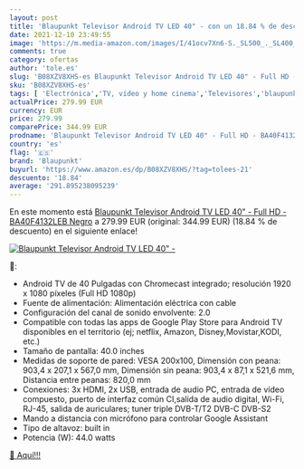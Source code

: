 ```yaml
---
layout: post
title: 'Blaupunkt Televisor Android TV LED 40" - con un 18.84 % de descuento'
date: 2021-12-10 23:49:55
image: 'https://m.media-amazon.com/images/I/41ocv7Xn6-S._SL500_._SL400_.jpg'
comments: true
category: ofertas
author: 'tole.es'
slug: 'B08XZV8XHS-es Blaupunkt Televisor Android TV LED 40" - Full HD -...'
sku: 'B08XZV8XHS-es'
tags: [ 'Electrónica','TV, vídeo y home cinema','Televisores','blaupunkt','televisor', ]
actualPrice: 279.99 EUR
currency: EUR
price: 279.99
comparePrice: 344.99 EUR
prodname: 'Blaupunkt Televisor Android TV LED 40" - Full HD - BA40F4132LEB  Negro'
country: 'es'
flag: '🇪🇸'
brand: 'Blaupunkt'
buyurl: 'https://www.amazon.es/dp/B08XZV8XHS/?tag=tolees-21'
descuento: '18.84'
average: '291.895238095239'
---
```


En este momento está [Blaupunkt Televisor Android TV LED 40" - Full HD - BA40F4132LEB  Negro](https://www.amazon.es/dp/B08XZV8XHS/?tag=tolees-21) a 279.99 EUR (original: 344.99 EUR) (18.84 %  de descuento) en el siguiente enlace!

[![Blaupunkt Televisor Android TV LED 40" -](https://m.media-amazon.com/images/I/41ocv7Xn6-S._SL500_._SL400_.jpg)](https://www.amazon.es/dp/B08XZV8XHS/?tag=tolees-21)

🔎:

- Android TV de 40 Pulgadas con Chromecast integrado; resolución 1920 x 1080 píxeles (Full HD 1080p)
- Fuente de alimentación: Alimentación eléctrica con cable
- Configuración del canal de sonido envolvente: 2.0
- Compatible con todas las apps de Google Play Store para Android TV disponibles en el territorio (ej; netflix, Amazon, Disney,Movistar,KODI, etc.)
- Tamaño de pantalla: 40.0 inches
- Medidas de soporte de pared: VESA 200x100, Dimensión con peana: 903,4 x 207,1 x 567,0 mm, Dimensión sin peana: 903,4 x 87,1 x 521,6 mm, Distancia entre peanas: 820,0 mm
- Conexiones: 3x HDMI, 2x USB, entrada de audio PC, entrada de vídeo compuesto, puerto de interfaz común CI,salida de audio digital, Wi-Fi, RJ-45, salida de auriculares; tuner triple DVB-T/T2 DVB-C DVB-S2
- Mando a distancia con micrófono para controlar Google Assistant
- Tipo de altavoz: built in
- Potencia (W): 44.0 watts

[🛒 Aquí!!!](https://www.amazon.es/dp/B08XZV8XHS/?tag=tolees-21)
